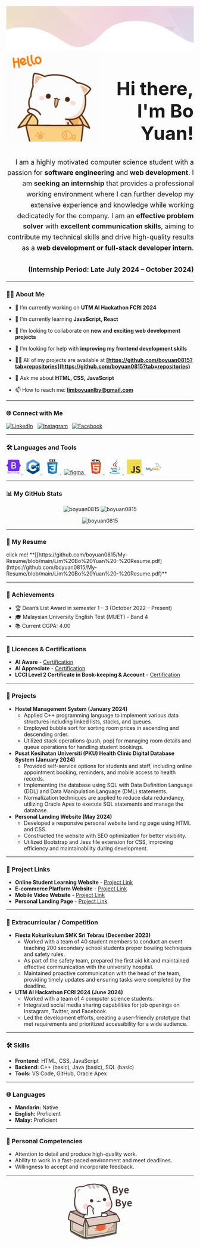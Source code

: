 <img src="header">
<img align="left" alt="Waving" width="250px" src="hihi.gif">
<div id="header" align="right">
  <h1 style="font-size: 50px;"><b> Hi there, I'm Bo Yuan!</b></h1>
  <p style="font-size: 18px; line-height: 1.6; font-weight: 400;"> 
    I am a highly motivated computer science student with a passion for <b>software engineering</b> and <b>web development</b>. I am <b>seeking an internship</b> that provides a professional working environment where I can further develop my extensive experience and knowledge while working dedicatedly for the company. I am an <b>effective problem solver</b> with <b>excellent communication skills</b>, aiming to contribute my technical skills and drive high-quality results as a <b>web development or full-stack developer intern</b>.<br><br>
    <strong>(Internship Period: Late July 2024 – October 2024)</strong>
  </p>
</div>

---

### 🧑‍💻 About Me
- 🔭 I’m currently working on **UTM AI Hackathon FCRI 2024**
  
- 🌱 I’m currently learning **JavaScript, React**
  
- 👯 I’m looking to collaborate on **new and exciting web development projects**
  
- 🤝 I’m looking for help with **improving my frontend development skills**
  
- 👨‍💻 All of my projects are available at **[https://github.com/boyuan0815?tab=repositories](https://github.com/boyuan0815?tab=repositories)**
  
- 💬 Ask me about **HTML, CSS, JavaScript**
  
- 📫 How to reach me: **limboyuanlby@gmail.com**
  

---

### 🌐 Connect with Me
<p align="left">
  <a href="https://linkedin.com/in/lim-bo-yuan-460b23259" target="blank"><img src="https://img.shields.io/badge/LinkedIn-blue?style=flat&logo=linkedin&logoColor=white" alt="LinkedIn"/></a> &nbsp
  <a href="https://www.instagram.com/boyuan_0815/" target="blank"><img src="https://img.shields.io/badge/Instagram-E4405F?style=flat&logo=instagram&logoColor=white" alt="Instagram"/></a> &nbsp
  <a href="https://www.facebook.com/profile.php?id=100067809596511" target="blank"><img src="https://img.shields.io/badge/Facebook-1877F2?style=flat&logo=facebook&logoColor=white" alt="Facebook"/></a>
</p>

---

### 🛠 Languages and Tools
<p align="left"> 
  <a href="https://getbootstrap.com" target="_blank" rel="noreferrer"><img src="https://raw.githubusercontent.com/devicons/devicon/master/icons/bootstrap/bootstrap-plain-wordmark.svg" alt="bootstrap" width="40" height="40"/> </a>&nbsp
  <a href="https://www.w3schools.com/cpp/" target="_blank" rel="noreferrer"><img src="https://raw.githubusercontent.com/devicons/devicon/master/icons/cplusplus/cplusplus-original.svg" alt="cplusplus" width="40" height="40"/> </a>&nbsp
  <a href="https://www.w3schools.com/css/" target="_blank" rel="noreferrer"><img src="https://raw.githubusercontent.com/devicons/devicon/master/icons/css3/css3-original-wordmark.svg" alt="css3" width="40" height="40"/> </a>&nbsp
  <a href="https://www.figma.com/" target="_blank" rel="noreferrer"><img src="https://www.vectorlogo.zone/logos/figma/figma-icon.svg" alt="figma" width="40" height="40"/> </a>&nbsp
  <a href="https://www.w3.org/html/" target="_blank" rel="noreferrer"><img src="https://raw.githubusercontent.com/devicons/devicon/master/icons/html5/html5-original-wordmark.svg" alt="html5" width="40" height="40"/> </a>&nbsp
  <a href="https://www.java.com" target="_blank" rel="noreferrer"><img src="https://raw.githubusercontent.com/devicons/devicon/master/icons/java/java-original.svg" alt="java" width="40" height="40"/> </a>&nbsp
  <a href="https://developer.mozilla.org/en-US/docs/Web/JavaScript" target="_blank" rel="noreferrer"><img src="https://raw.githubusercontent.com/devicons/devicon/master/icons/javascript/javascript-original.svg" alt="javascript" width="40" height="40"/> </a>&nbsp
  <a href="https://www.mysql.com/" target="_blank" rel="noreferrer"><img src="https://raw.githubusercontent.com/devicons/devicon/master/icons/mysql/mysql-original-wordmark.svg" alt="mysql" width="40" height="40"/> </a>
</p>

---

### 📊 My GitHub Stats
<p align="center">
<span>
  <img src="https://github-readme-stats.vercel.app/api/top-langs?username=boyuan0815&show_icons=true&locale=en&layout=compact" alt="boyuan0815" />
</span>
<span>
  <img src="https://github-readme-stats.vercel.app/api?username=boyuan0815&show_icons=true&locale=en" alt="boyuan0815" />
</span>
</p>
<p align="center">
  <img src="https://github-readme-streak-stats.herokuapp.com/?user=boyuan0815&" alt="boyuan0815" />
</p>

---

### 📑 My Resume
<div>
  click me! **[[https://github.com/boyuan0815/My-Resume/blob/main/Lim%20Bo%20Yuan%20-%20Resume.pdf](https://github.com/boyuan0815/My-Resume/blob/main/Lim%20Bo%20Yuan%20-%20Resume.pdf)**
</div>

---

### 🌟 Achievements
- 🏆 Dean’s List Award in semester 1 – 3 (October 2022 – Present)
- 🎓 Malaysian University English Test (MUET) - Band 4
- 📚 Current CGPA: 4.00

---

### 🏅 Licences & Certifications
- **AI Aware** - [Certification](https://ai.gov.my/#/badge?id=U2FsdGVkX19NmZamgEy9mI6Fvxv2b0wuo3Gz2c0vFMAe1Q2u3A4l)
- **AI Appreciate** - [Certification](https://ai.gov.my/#/badge?id=U2FsdGVkX1p1L2u3SghN7GCqzKRjYSs1L2a3S4hMBINgkLfjO3eYebKHge1Q2u3A4l)
- **LCCI Level 2 Certificate in Book-keeping & Account** - [Certification](https://media.licdn.com/dms/image/D562DAQHxiZ3jzx_nlg/profile-treasury-document-cover-images_480/0/1717513937423?e=1718193600&v=beta&t=sZO5Rnq6_vPmBZ3yIrOmLrOdEemA8ezEG1vjGumbXpw)

---

### 💼 Projects
- **Hostel Management System (January 2024)**
  - Applied C++ programming language to implement various data structures including linked lists, stacks, and queues.
  - Employed bubble sort for sorting room prices in ascending and descending order.
  - Utilized stack operations (push, pop) for managing room details and queue operations for handling student bookings.
- **Pusat Kesihatan Universiti (PKU) Health Clinic Digital Database System (January 2024)**
  - Provided self-service options for students and staff, including online appointment booking, reminders, and mobile access to health records.
  - Implementing the database using SQL with Data Definition Language (DDL) and Data Manipulation Language (DML) statements.
  - Normalization techniques are applied to reduce data redundancy, utilizing Oracle Apex to execute SQL statements and manage the database.
- **Personal Landing Website (May 2024)**
  - Developed a responsive personal website landing page using HTML and CSS.
  - Constructed the website with SEO optimization for better visibility.
  - Utilized Bootstrap and .less file extension for CSS, improving efficiency and maintainability during development.

---

### 📂 Project Links
- **Online Student Learning Website** - [Project Link](https://lnkd.in/dTwgDUkQ)
- **E-commerce Platform Website** - [Project Link](https://lnkd.in/dvekJiAz)
- **Mobile Video Website** - [Project Link](https://lnkd.in/gSURJDA3)
- **Personal Landing Page** - [Project Link](https://lnkd.in/gSCgTBh6)

---

### 🏅 Extracurricular / Competition
- **Fiesta Kokurikulum SMK Sri Tebrau (December 2023)**
  - Worked with a team of 40 student members to conduct an event teaching 200 secondary school students proper bowling techniques and safety rules.
  - As part of the safety team, prepared the first aid kit and maintained effective communication with the university hospital.
  - Maintained proactive communication with the head of the team, providing timely updates and ensuring tasks were completed by the deadline.
- **UTM AI Hackathon FCRI 2024 (June 2024)**
  - Worked with a team of 4 computer science students.
  - Integrated social media sharing capabilities for job openings on Instagram, Twitter, and Facebook.
  - Led the development efforts, creating a user-friendly prototype that met requirements and prioritized accessibility for a wide audience.

---

### 🛠 Skills
- **Frontend:** HTML, CSS, JavaScript
- **Backend:** C++ (basic), Java (basic), SQL (basic)
- **Tools:** VS Code, GitHub, Oracle Apex

---

### 🌐 Languages
- **Mandarin:** Native
- **English:** Proficient
- **Malay:** Proficient

---

### 💪 Personal Competencies
- Attention to detail and produce high-quality work.
- Ability to work in a fast-paced environment and meet deadlines.
- Willingness to accept and incorporate feedback.

---

<p align="center">
  <img src="byebye.gif" width="200"/>
</p>
